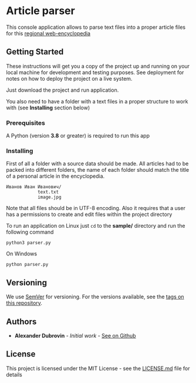 # Article parser

This console application allows to parse text files into a proper article files for this
[regional web-encyclopedia](http://85.234.34.14/lerm2014/)

## Getting Started

These instructions will get you a copy of the project up and running on your local machine 
for development and testing purposes. See deployment for notes on how to deploy the project 
on a live system.

Just download the project and run application.


You also need to have a folder with a text files in a proper structure
 to work with (see **Installing** section below)

### Prerequisites

A Python (version **3.8** or greater) is required to run this app

### Installing

First of all a folder with a source data should be made. All articles had to be packed into different 
folders, the name of each folder should match the title of a personal article in the encyclopedia.
```
Иванов Иван Иванович/
            text.txt
            image.jpg
```

Note that all files should be in UTF-8 encoding. Also it requires that a user has a permissions 
to create and edit files within the project directory

To run an application on Linux just ``cd`` to the **sample/**  directory and run the following command
```shell script
python3 parser.py
``` 
On Windows 
```shell script
python parser.py
``` 


## Versioning

We use [SemVer](http://semver.org/) for versioning.
 For the versions available, see the [tags on this repository](https://github.com/da070116/py_lermont/tags). 

## Authors

* **Alexander Dubrovin** - *Initial work* - [See on Github](https://github.com/da070116)

## License

This project is licensed under the MIT License - see the [LICENSE.md](LICENSE.md) file for details


